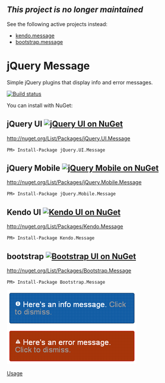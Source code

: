 ## _This project is no longer maintained_ 

See the following active projects instead:

- [kendo.message](https://github.com/jrummell/kendo.message)
- [bootstrap.message](https://github.com/jrummell/bootstrap.message)

# jQuery Message

Simple jQuery plugins that display info and error messages.

[![Build status](https://ci.appveyor.com/api/projects/status/0tq5x9vo4iffajsr?svg=true)](https://ci.appveyor.com/project/jrummell/jquery-message)

You can install with NuGet:

## jQuery UI [![jQuery UI on NuGet](https://img.shields.io/nuget/v/jQuery.UI.Message.svg)](http://nuget.org/List/Packages/jQuery.UI.Message)
http://nuget.org/List/Packages/jQuery.UI.Message

    PM> Install-Package jQuery.UI.Message

## jQuery Mobile [![jQuery Mobile on NuGet](https://img.shields.io/nuget/v/jQuery.Mobile.Message.svg)](http://nuget.org/List/Packages/jQuery.Mobile.Message)
http://nuget.org/List/Packages/jQuery.Mobile.Message

    PM> Install-Package jQuery.Mobile.Message

## Kendo UI [![Kendo UI on NuGet](https://img.shields.io/nuget/v/Kendo.Message.svg)](http://nuget.org/List/Packages/Kendo.Message)
http://nuget.org/List/Packages/Kendo.Message

    PM> Install-Package Kendo.Message

## bootstrap [![Bootstrap UI on NuGet](https://img.shields.io/nuget/v/Bootstrap.Message.svg)](http://nuget.org/List/Packages/Bootstrap.Message)
http://nuget.org/List/Packages/Bootstrap.Message

    PM> Install-Package Bootstrap.Message

![](https://raw.githubusercontent.com/jrummell/jquery-message/master/demo/screen.png)

[Usage](https://github.com/jrummell/jquery-message/wiki)
